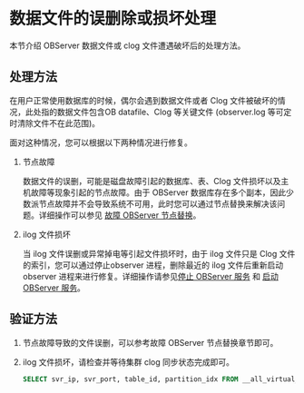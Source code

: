 数据文件的误删除或损坏处理 
==================================

本节介绍 OBServer 数据文件或 clog 文件遭遇破坏后的处理方法。

处理方法 
-------------------------

在用户正常使用数据库的时候，偶尔会遇到数据文件或者 Clog 文件被破坏的情况，此处指的数据文件包含OB datafile、Clog 等关键文件 (observer.log 等可定时清除文件不在此范围)。

面对这种情况，您可以根据以下两种情况进行修复。

1. 节点故障

   数据文件的误删，可能是磁盘故障引起的数据库、表、Clog 文件损坏以及主机故障等现象引起的节点故障。由于 OBServer 数据库存在多个副本，因此少数派节点故障并不会导致系统不可用，此时您可以通过节点替换来解决该问题。详细操作可以参见 [故障 OBServer 节点替换](t2120785.html#topic-2120785)。
   

2. ilog 文件损坏

   当 ilog 文件误删或异常掉电等引起文件损坏时，由于 ilog 文件只是 Clog 文件的索引，您可以通过停止observer 进程，删除最近的 ilog 文件后重新启动 observer 进程来进行修复。详细操作请参见[停止 OBServer 服务](t2158862.html#topic-2158862) 和 [启动 OBServer 服务](t2120773.html#topic-2120773)。
   




验证方法 
-------------------------

1. 节点故障导致的文件误删，可以参考故障 OBServer 节点替换章节即可。

   

2. ilog 文件损坏，请检查并等待集群 clog 同步状态完成即可。

   ```sql
   SELECT svr_ip, svr_port, table_id, partition_idx FROM __all_virtual_clog_stat WHERE is_in_sync= 0 and is_offline = 0 and replica_type != 16 ;
   ```

   





